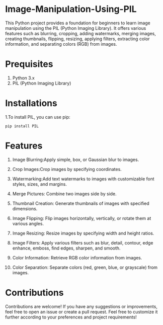 # Image-Manipulation-Using-PIL
This Python project provides a foundation for beginners to learn image manipulation using the PIL (Python Imaging Library).
It offers various features such as blurring, cropping, adding watermarks, merging images, creating thumbnails, flipping, resizing, applying filters, extracting color information,
and separating colors (RGB) from images.

# Prequisites
1. Python 3.x
2. PIL (Python Imaging Library)

# Installations
1.To install PIL, you can use pip:
            
    pip install PIL

# Features
1. Image Blurring:Apply simple, box, or Gaussian blur to images.

2. Crop Images:Crop images by specifying coordinates.

3. Watermarking:Add text watermarks to images with customizable font styles, sizes, and margins.

4. Merge Pictures: Combine two images side by side.

5. Thumbnail Creation:  Generate thumbnails of images with specified dimensions.

6. Image Flipping:
  Flip images horizontally, vertically, or rotate them at various angles.

7. Image Resizing: 
  Resize images by specifying width and height ratios.

8. Image Filters: 
  Apply various filters such as blur, detail, contour, edge enhance, emboss, find edges, sharpen, and smooth.

9. Color Information: 
  Retrieve RGB color information from images.

10. Color Separation: 
  Separate colors (red, green, blue, or grayscale) from images.

# Contributions
Contributions are welcome! If you have any suggestions or improvements, feel free to open an issue or create a pull request.
Feel free to customize it further according to your preferences and project requirements!
